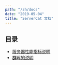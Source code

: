 ```yaml
---
path: "/zh/docs"
date: "2019-05-04"
title: "ServerCat 文档"
---
```


## 目录

* [服务器性能指标说明](/zh/docs/facts)
* [群晖的说明](/zh/docs/servers)
